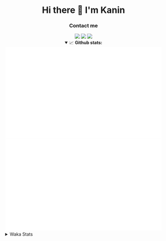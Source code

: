 <div align="center">
 <h1>Hi there 👋 I'm Kanin</h1>
 <h3>Contact me</h3>
 <a href="mailto:im@kanin.dev"><img src="https://img.shields.io/badge/gmail-%23D14836.svg?&style=for-the-badge&logo=gmail&logoColor=white"/></a>
 <a href="https://twitter.com/KaninDev"><img src="https://img.shields.io/badge/twitter-%231DA1F2.svg?&style=for-the-badge&logo=twitter&logoColor=white"/></a>
 <a href="https://www.linkedin.com/in/KaninDev"><img src="https://img.shields.io/badge/linkedin-%230077B5.svg?&style=for-the-badge&logo=linkedin&logoColor=white"/></a>
<details open>
  <summary>📈 <b>Github stats:</b></summary>
  <img src="https://github.com/Kanin/Kanin/blob/master/scripts/GitHubStats/generated/overview.svg"/>
  <img src="https://github.com/Kanin/Kanin/blob/master/scripts/GitHubStats/generated/languages.svg"/>
</details>
</div>

<details>
 <summary>Waka Stats</summary>

<!--START_SECTION:waka-->
![Profile Views](http://img.shields.io/badge/Profile%20Views-25-blue)

![Lines of code](https://img.shields.io/badge/From%20Hello%20World%20I%27ve%20Written-29815%20lines%20of%20code-blue)

**🐱 My Github Data** 

> 🏆 75 Contributions in the Year 2021
 > 
> 📦 34.9 kB Used in Github's Storage 
 > 
> 🚫 Not Opted to Hire
 > 
> 📜 8 Public Repositories 
 > 
> 🔑 5 Private Repositories  
 > 
**I'm an Early 🐤** 

```text
🌞 Morning    96 commits     ████░░░░░░░░░░░░░░░░░░░░░   17.91% 
🌆 Daytime    210 commits    █████████░░░░░░░░░░░░░░░░   39.18% 
🌃 Evening    109 commits    █████░░░░░░░░░░░░░░░░░░░░   20.34% 
🌙 Night      121 commits    █████░░░░░░░░░░░░░░░░░░░░   22.57%

```
📅 **I'm Most Productive on Monday** 

```text
Monday       123 commits    █████░░░░░░░░░░░░░░░░░░░░   22.95% 
Tuesday      84 commits     ████░░░░░░░░░░░░░░░░░░░░░   15.67% 
Wednesday    93 commits     ████░░░░░░░░░░░░░░░░░░░░░   17.35% 
Thursday     56 commits     ██░░░░░░░░░░░░░░░░░░░░░░░   10.45% 
Friday       51 commits     ██░░░░░░░░░░░░░░░░░░░░░░░   9.51% 
Saturday     50 commits     ██░░░░░░░░░░░░░░░░░░░░░░░   9.33% 
Sunday       79 commits     ███░░░░░░░░░░░░░░░░░░░░░░   14.74%

```


📊 **This Week I Spent My Time On** 

```text
⌚︎ Time Zone: America/New_York

💬 Programming Languages: 
SCSS                     52 mins             █████████░░░░░░░░░░░░░░░░   38.92% 
JavaScript               41 mins             ███████░░░░░░░░░░░░░░░░░░   30.77% 
Python                   32 mins             ██████░░░░░░░░░░░░░░░░░░░   23.89% 
JSX                      5 mins              █░░░░░░░░░░░░░░░░░░░░░░░░   4.19% 
Git Config               2 mins              ░░░░░░░░░░░░░░░░░░░░░░░░░   2.05%

🔥 Editors: 
IntelliJ                 1 hr 42 mins        ███████████████████░░░░░░   76.11% 
PyCharm                  32 mins             ██████░░░░░░░░░░░░░░░░░░░   23.89%

🐱‍💻 Projects: 
Kanin                    52 mins             █████████░░░░░░░░░░░░░░░░   38.58% 
Naila.py                 32 mins             ██████░░░░░░░░░░░░░░░░░░░   23.89% 
managed                  31 mins             ██████░░░░░░░░░░░░░░░░░░░   23.66% 
powercord                13 mins             ██░░░░░░░░░░░░░░░░░░░░░░░   9.75% 
Testing                  5 mins              █░░░░░░░░░░░░░░░░░░░░░░░░   4.12%

💻 Operating System: 
Linux                    2 hrs 15 mins       █████████████████████████   100.0%

```

**I Mostly Code in Python** 

```text
Python                   20 repos            ███████████████████░░░░░░   76.92% 
JavaScript               3 repos             ███░░░░░░░░░░░░░░░░░░░░░░   11.54% 
Kotlin                   1 repo              █░░░░░░░░░░░░░░░░░░░░░░░░   3.85% 
HTML                     1 repo              █░░░░░░░░░░░░░░░░░░░░░░░░   3.85% 
Java                     1 repo              █░░░░░░░░░░░░░░░░░░░░░░░░   3.85%

```


**Timeline**

![Chart not found](https://raw.githubusercontent.com/Kanin/Kanin/master/charts/bar_graph.png) 


<!--END_SECTION:waka-->
</details>
